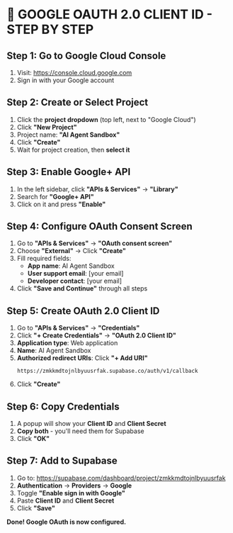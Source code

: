 # 🔐 **GOOGLE OAUTH 2.0 CLIENT ID - STEP BY STEP**

## **Step 1: Go to Google Cloud Console**
1. Visit: https://console.cloud.google.com
2. Sign in with your Google account

## **Step 2: Create or Select Project**
1. Click the **project dropdown** (top left, next to "Google Cloud")
2. Click **"New Project"**
3. Project name: **"AI Agent Sandbox"**
4. Click **"Create"**
5. Wait for project creation, then **select it**

## **Step 3: Enable Google+ API**
1. In the left sidebar, click **"APIs & Services"** → **"Library"**
2. Search for **"Google+ API"**
3. Click on it and press **"Enable"**

## **Step 4: Configure OAuth Consent Screen**
1. Go to **"APIs & Services"** → **"OAuth consent screen"**
2. Choose **"External"** → Click **"Create"**
3. Fill required fields:
   - **App name**: AI Agent Sandbox
   - **User support email**: [your email]
   - **Developer contact**: [your email]
4. Click **"Save and Continue"** through all steps

## **Step 5: Create OAuth 2.0 Client ID**
1. Go to **"APIs & Services"** → **"Credentials"**
2. Click **"+ Create Credentials"** → **"OAuth 2.0 Client ID"**
3. **Application type**: Web application
4. **Name**: AI Agent Sandbox
5. **Authorized redirect URIs**: Click **"+ Add URI"**
   ```
   https://zmkkmdtojnlbyuusrfak.supabase.co/auth/v1/callback
   ```
6. Click **"Create"**

## **Step 6: Copy Credentials**
1. A popup will show your **Client ID** and **Client Secret**
2. **Copy both** - you'll need them for Supabase
3. Click **"OK"**

## **Step 7: Add to Supabase**
1. Go to: https://supabase.com/dashboard/project/zmkkmdtojnlbyuusrfak
2. **Authentication** → **Providers** → **Google**
3. Toggle **"Enable sign in with Google"**
4. Paste **Client ID** and **Client Secret**
5. Click **"Save"**

**Done! Google OAuth is now configured.**